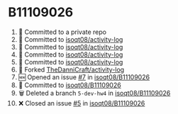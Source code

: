 # B11109026
<!--START_SECTION:activity-->
1. 📝 Committed to a private repo
2. 📝 Committed to [isoqt08/activity-log](https://github.com/isoqt08/activity-log/commit/d254c4ce8a2a957d556619c7773ff24cf23cc250)
3. 📝 Committed to [isoqt08/activity-log](https://github.com/isoqt08/activity-log/commit/3d08a8ef283cdc324aab8f990de5ab1c318e06b3)
4. 📝 Committed to [isoqt08/activity-log](https://github.com/isoqt08/activity-log/commit/55497b12482f2f0ff0039b84ffd455c3339297ed)
5. 📝 Committed to [isoqt08/activity-log](https://github.com/isoqt08/activity-log/commit/7b0ae45d6d2316f42b0ace784984d773c5313cc8)
6. 🍴 Forked [TheDanniCraft/activity-log](https://github.com/TheDanniCraft/activity-log)
7. 🆕 Opened an issue [#7](https://github.com/isoqt08/B11109026/issues/7) in [isoqt08/B11109026](https://github.com/isoqt08/B11109026)
8. 📝 Committed to [isoqt08/B11109026](https://github.com/isoqt08/B11109026/commit/bbd5aa7b4c7f1a491fc1f798d8948a9c67d7479f)
9. 🗑️ Deleted a branch `5-dev-hw4` in [isoqt08/B11109026](https://github.com/isoqt08/B11109026)
10. ❌ Closed an issue [#5](https://github.com/isoqt08/B11109026/issues/5) in [isoqt08/B11109026](https://github.com/isoqt08/B11109026)
<!--END_SECTION:activity-->
